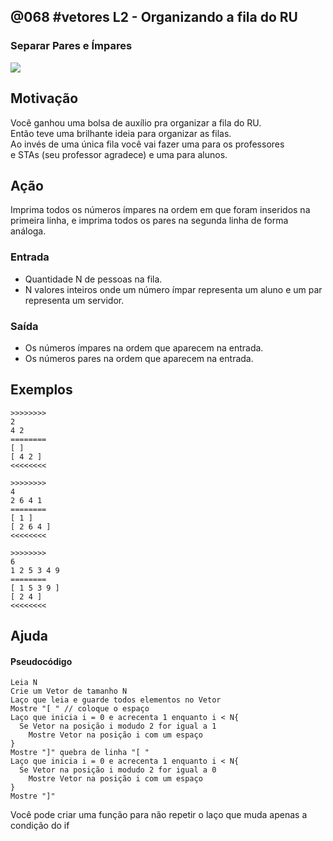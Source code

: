 ## @068 #vetores L2 - Organizando a fila do RU
### Separar Pares e Ímpares

![](https://raw.githubusercontent.com/qxcodefup/moodle/master/base/068/__capa.jpg)

## Motivação

Você ganhou uma bolsa de auxílio pra organizar a fila do RU.  
Então teve uma brilhante ideia para organizar as filas.  
Ao invés de uma única fila você vai fazer uma para os professores  
e STAs (seu professor agradece) e uma para alunos.

## Ação

Imprima todos os números ímpares na ordem em que foram inseridos na primeira linha, e imprima todos os pares na segunda linha de forma análoga.

### Entrada

*   Quantidade N de pessoas na fila.
*   N valores inteiros onde um número ímpar representa um aluno e um par representa um servidor.  

### Saída

*   Os números ímpares na ordem que aparecem na entrada.
*   Os números pares na ordem que aparecem na entrada.

## Exemplos

```
>>>>>>>>
2
4 2
========
[ ]
[ 4 2 ]
<<<<<<<<

>>>>>>>>
4
2 6 4 1
========
[ 1 ]
[ 2 6 4 ]
<<<<<<<<

>>>>>>>>
6
1 2 5 3 4 9
========
[ 1 5 3 9 ]
[ 2 4 ]
<<<<<<<<
```

## Ajuda

#### Pseudocódigo

```
Leia N
Crie um Vetor de tamanho N
Laço que leia e guarde todos elementos no Vetor
Mostre "[ " // coloque o espaço
Laço que inicia i = 0 e acrecenta 1 enquanto i < N{
  Se Vetor na posição i modudo 2 for igual a 1
    Mostre Vetor na posição i com um espaço
}
Mostre "]" quebra de linha "[ "
Laço que inicia i = 0 e acrecenta 1 enquanto i < N{
  Se Vetor na posição i modudo 2 for igual a 0
    Mostre Vetor na posição i com um espaço
}
Mostre "]"
```
Você pode criar uma função para não repetir o laço que muda apenas a condição do if
